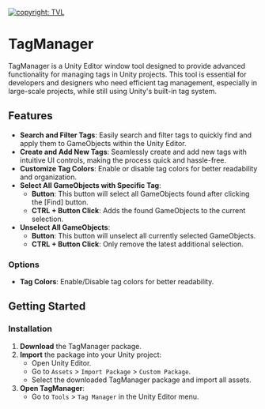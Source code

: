[![copyright: TVL](https://img.shields.io/badge/Copyright-TVL-yellow.svg)](https://pluz21.itch.io/)

# TagManager

TagManager is a Unity Editor window tool designed to provide advanced functionality for managing tags in Unity projects. This tool is essential for developers and designers who need efficient tag management, especially in large-scale projects, while still using Unity's built-in tag system. 

## Features

- **Search and Filter Tags**: Easily search and filter tags to quickly find and apply them to GameObjects within the Unity Editor.
- **Create and Add New Tags**: Seamlessly create and add new tags with intuitive UI controls, making the process quick and hassle-free.
- **Customize Tag Colors**: Enable or disable tag colors for better readability and organization.
- **Select All GameObjects with Specific Tag**:
  - **Button**: This button will select all GameObjects found after clicking the [Find] button.
  - **CTRL + Button Click**: Adds the found GameObjects to the current selection.
- **Unselect All GameObjects**:
  - **Button**: This button will unselect all currently selected GameObjects.
  - **CTRL + Button Click**: Only remove the latest additional selection.


### Options
- **Tag Colors**: Enable/Disable tag colors for better readability.
  
## Getting Started

### Installation

1. **Download** the TagManager package.
2. **Import** the package into your Unity project:
   - Open Unity Editor.
   - Go to `Assets` > `Import Package` > `Custom Package`.
   - Select the downloaded TagManager package and import all assets.
3. **Open TagManager**:
   - Go to `Tools` > `Tag Manager` in the Unity Editor menu.

